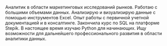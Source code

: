 Аналитик в области маркетинговых исследований рынков. Работаю с большими объемами данных. Анализирую и визуализирую данные с помощью инструментов Excel. Опыт работы с первичной учетной документацией и в консалтинге. Закончила курс по SQL на платформе Stepik. В настоящее время изучаю Python для начинающих. Ищу возможности для дальнейшего профессионального развития в области аналитики данных.
